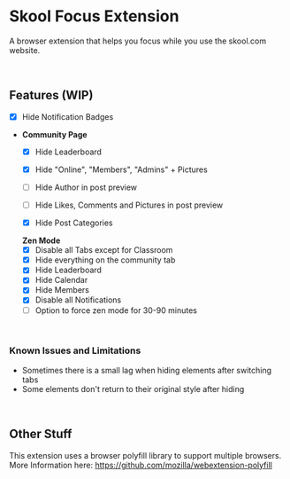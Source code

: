 # Skool Focus Extension
A browser extension that helps you focus while you use the skool.com website.

<br>

## Features (WIP)
- [x] Hide Notification Badges
  
- **Community Page**
  - [x] Hide Leaderboard
  - [x] Hide "Online", "Members", "Admins" + Pictures
  - [ ] Hide Author in post preview
  - [ ] Hide Likes, Comments and Pictures in post preview
  - [x] Hide Post Categories

 
  **Zen Mode**
  - [x] Disable all Tabs except for Classroom
  - [x] Hide everything on the community tab
  - [x] Hide Leaderboard
  - [x] Hide Calendar
  - [x] Hide Members
  - [x] Disable all Notifications
  - [ ] Option to force zen mode for 30-90 minutes
  
<br>

### Known Issues and Limitations
- Sometimes there is a small lag when hiding elements after switching tabs
- Some elements don't return to their original style after hiding

<br>

## Other Stuff
This extension uses a browser polyfill library to support multiple browsers.
More Information here: https://github.com/mozilla/webextension-polyfill

